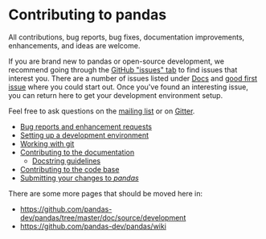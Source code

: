 # Contributing to pandas

All contributions, bug reports, bug fixes, documentation improvements, enhancements, and ideas are welcome.

If you are brand new to pandas or open-source development, we recommend going through the
[GitHub "issues" tab](https://github.com/pandas-dev/pandas/issues) to find issues that interest you.
There are a number of issues listed under [Docs](https://github.com/pandas-dev/pandas/issues?labels=Docs&sort=updated&state=open)
and [good first issue](https://github.com/pandas-dev/pandas/issues?labels=good+first+issue&sort=updated&state=open)
where you could start out. Once you've found an interesting issue, you can return here to get your development environment setup.

Feel free to ask questions on the [mailing list](https://groups.google.com/forum/?fromgroups\#!forum/pydata) or on [Gitter](https://gitter.im/pydata/pandas).

- [Bug reports and enhancement requests](bugs_and_features.html)
- [Setting up a development environment](setup.html)
- [Working with git](git.md)
- [Contributing to the documentation](docs.html)
  - [Docstring guidelines](docstring_guidelines.html)
- [Contributing to the code base](code.html)
- [Submitting your changes to _pandas_](submit.md)

There are some more pages that should be moved here in:

- <https://github.com/pandas-dev/pandas/tree/master/doc/source/development>
- <https://github.com/pandas-dev/pandas/wiki>
